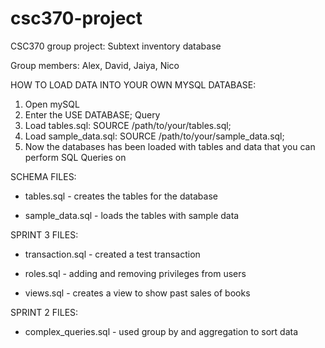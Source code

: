 # csc370-project
CSC370 group project: Subtext inventory database

Group members: Alex, David, Jaiya, Nico

HOW TO LOAD DATA INTO YOUR OWN MYSQL DATABASE:

1. Open mySQL
2. Enter the USE DATABASE; Query
3. Load tables.sql: SOURCE /path/to/your/tables.sql;
4. Load sample_data.sql: SOURCE /path/to/your/sample_data.sql;
5. Now the databases has been loaded with tables and data that you can perform SQL Queries on

SCHEMA FILES: 

- tables.sql - creates the tables for the database 

- sample_data.sql - loads the tables with sample data

SPRINT 3 FILES: 

- transaction.sql - created a test transaction 

- roles.sql - adding and removing privileges from users

- views.sql - creates a view to show past sales of books 

SPRINT 2 FILES: 

- complex_queries.sql - used group by and aggregation to sort data 



